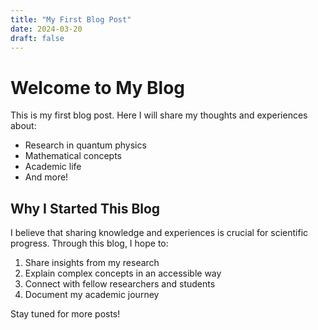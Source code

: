 ```yaml
---
title: "My First Blog Post"
date: 2024-03-20
draft: false
---
```


# Welcome to My Blog

This is my first blog post. Here I will share my thoughts and experiences about:

- Research in quantum physics
- Mathematical concepts
- Academic life
- And more!

## Why I Started This Blog

I believe that sharing knowledge and experiences is crucial for scientific progress. Through this blog, I hope to:

1. Share insights from my research
2. Explain complex concepts in an accessible way
3. Connect with fellow researchers and students
4. Document my academic journey

Stay tuned for more posts! 